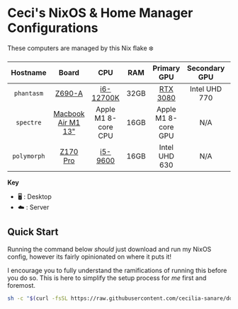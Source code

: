 # Ceci's NixOS & Home Manager Configurations

These computers are managed by this Nix flake ❄️

|  Hostname   |                Board                |            CPU            | RAM  |       Primary GPU        | Secondary GPU | Role | OS  | State |
| :---------: | :---------------------------------: | :-----------------------: | :--: | :----------------------: | :-----------: | :--: | :-: | :---: |
| `phantasm`  |      [Z690-A][Phantasm-Board]       | [i6-12700K][Phantasm-CPU] | 32GB | [RTX 3080][Phantasm-GPU] | Intel UHD 770 |  🖥️  | ❄️  |  ✅   |
|  `spectre`  | [Macbook Air M1 13"][Spectre-Board] |    Apple M1 8-core CPU    | 16GB |   Apple M1 8-core GPU    |      N/A      | 💻️  | 🍏  |  🚧   |
| `polymorph` |     [Z170 Pro][Polymorph-Board]     | [i5-9600][Polymorph-CPU]  | 16GB |      Intel UHD 630       |      N/A      |  ☁️  | ❄️  |  🚧   |

**Key**

- 🖥️ : Desktop
- ☁️ : Server

## Quick Start

Running the command below _should_ just download and run my NixOS config, however its fairly opinionated on where it puts it!

I encourage you to fully understand the ramifications of running this before you do so.
This is here to simplify the setup process for _me_ first and foremost.

```sh
sh -c "$(curl -fsSL https://raw.githubusercontent.com/cecilia-sanare/dotfiles/main/setup.sh)" -s phantasm
```

<!-- Phantasm Links -->

[Phantasm-Board]: https://rog.asus.com/us/motherboards/rog-strix/rog-strix-z690-a-gaming-wifi-d4-model/spec/
[Phantasm-CPU]: https://www.intel.com/content/www/us/en/products/sku/134594/intel-core-i712700k-processor-25m-cache-up-to-5-00-ghz/specifications.html
[Phantasm-GPU]: https://www.gigabyte.com/Graphics-Card/GV-N3080VISION-OC-10GD-rev-20/sp#sp

<!-- Spectre Links -->

[Spectre-Board]: https://support.apple.com/kb/SP825

<!-- Polymorph Links -->

[Polymorph-Board]: https://motherboarddb.com/motherboards/729/Z170-Pro/
[Polymorph-CPU]: https://www.intel.com/content/www/us/en/products/sku/134900/intel-core-i59600-processor-9m-cache-up-to-4-60-ghz/specifications.html
